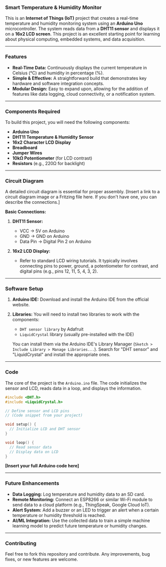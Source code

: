 
### **Smart Temperature & Humidity Monitor**

This is an **Internet of Things (IoT)** project that creates a real-time temperature and humidity monitoring system using an **Arduino Uno** microcontroller. The system reads data from a **DHT11 sensor** and displays it on a **16x2 LCD screen**. This project is an excellent starting point for learning about physical computing, embedded systems, and data acquisition.

-----

### **Features**

  * **Real-Time Data:** Continuously displays the current temperature in Celsius (°C) and humidity in percentage (%).
  * **Simple & Effective:** A straightforward build that demonstrates key hardware and software integration concepts.
  * **Modular Design:** Easy to expand upon, allowing for the addition of features like data logging, cloud connectivity, or a notification system.

-----

### **Components Required**

To build this project, you will need the following components:

  * **Arduino Uno**
  * **DHT11 Temperature & Humidity Sensor**
  * **16x2 Character LCD Display**
  * **Breadboard**
  * **Jumper Wires**
  * **10kΩ Potentiometer** (for LCD contrast)
  * **Resistors** (e.g., 220Ω for backlight)

-----

### **Circuit Diagram**

A detailed circuit diagram is essential for proper assembly. [Insert a link to a circuit diagram image or a Fritzing file here. If you don't have one, you can describe the connections.]

**Basic Connections:**

1.  **DHT11 Sensor:**

      * VCC -\> 5V on Arduino
      * GND -\> GND on Arduino
      * Data Pin -\> Digital Pin 2 on Arduino

2.  **16x2 LCD Display:**

      * Refer to standard LCD wiring tutorials. It typically involves connecting pins to power, ground, a potentiometer for contrast, and digital pins (e.g., pins 12, 11, 5, 4, 3, 2).

-----

### **Software Setup**

1.  **Arduino IDE:** Download and install the Arduino IDE from the official website.

2.  **Libraries:** You will need to install two libraries to work with the components:

      * `DHT sensor library` by Adafruit
      * `LiquidCrystal` library (usually pre-installed with the IDE)

    You can install them via the Arduino IDE's Library Manager (`Sketch > Include Library > Manage Libraries...`). Search for "DHT sensor" and "LiquidCrystal" and install the appropriate ones.

-----

### **Code**

The core of the project is the `Arduino.ino` file. The code initializes the sensor and LCD, reads data in a loop, and displays the information.

```cpp
#include <DHT.h>
#include <LiquidCrystal.h>

// Define sensor and LCD pins
// (Code snippet from your project)

void setup() {
  // Initialize LCD and DHT sensor
}

void loop() {
  // Read sensor data
  // Display data on LCD
}
```

**[Insert your full Arduino code here]**

-----

### **Future Enhancements**

  * **Data Logging:** Log temperature and humidity data to an SD card.
  * **Remote Monitoring:** Connect an ESP8266 or similar Wi-Fi module to send data to a cloud platform (e.g., ThingSpeak, Google Cloud IoT).
  * **Alert System:** Add a buzzer or an LED to trigger an alert when a certain temperature or humidity threshold is reached.
  * **AI/ML Integration:** Use the collected data to train a simple machine learning model to predict future temperature or humidity changes.

-----

### **Contributing**

Feel free to fork this repository and contribute. Any improvements, bug fixes, or new features are welcome.
